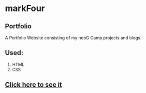 # markFour
## Portfolio

A Portfolio Website consisting of my neoG Camp projects and blogs.

## Used:

1. HTML
1. CSS

## [Click here to see it](https://naseefmashood.netlify.app/)
